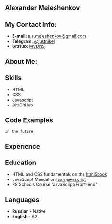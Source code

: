 ## Alexander Meleshenkov

## My Contact Info:

* **E-mail:** [a.s.meleshenkov@gmail.com](a.s.meleshenkov@gmail.com)
* **Telegram:** [@justnikel](https://t.me/justnikel)
* **GitHub:** [MVDNS](https://github.com/MVDNS)

## About Me:

## Skills
* HTML
* CSS
* Javascript
* Git/GitHub

## Code Examples
`in the future`

## Experience

## Education
* HTML and CSS fundamentals on the [html5book](https://html5book.ru/)
* JavaScript Manual on [learnjavascript](learnjavascript.ru)
* RS Schools Course "JavaScript/Front-end"

## Languages
* **Russian** - Native
* **English** - A2